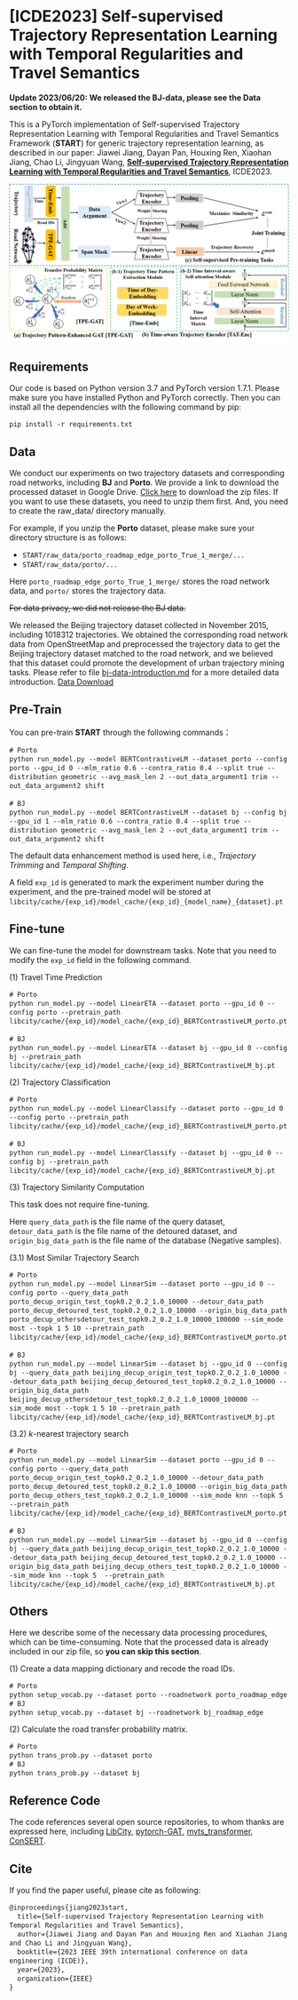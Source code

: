 # [ICDE2023] Self-supervised Trajectory Representation Learning with Temporal Regularities and Travel Semantics

**Update 2023/06/20: We released the BJ-data, please see the Data section to obtain it.**

This is a PyTorch implementation of Self-supervised Trajectory Representation Learning with Temporal Regularities and Travel Semantics Framework (**START**) for generic trajectory representation learning, as described in our paper: Jiawei Jiang, Dayan Pan, Houxing Ren, Xiaohan Jiang, Chao Li, Jingyuan Wang,  **[Self-supervised Trajectory Representation Learning with Temporal Regularities and Travel Semantics](https://arxiv.org/abs/2211.09510)**, ICDE2023.

![](./framework.png)

## Requirements

Our code is based on Python version 3.7 and PyTorch version 1.7.1. Please make sure you have installed Python and PyTorch correctly. Then you can install all the dependencies with the following command by pip:

```
pip install -r requirements.txt
```

## Data

We conduct our experiments on two trajectory datasets and corresponding road networks, including **BJ** and **Porto**. We provide a link to download the processed dataset in Google Drive. [Click here](https://drive.google.com/file/d/14yTivaV41gst0_k4ufHBHSV205tcRNqb/view?usp=share_link) to download the zip files. If you want to use these datasets, you need to unzip them first. And, you need to create the raw_data/ directory manually. 

For example, if you unzip the **Porto** dataset, please make sure your directory structure is as follows:

- `START/raw_data/porto_roadmap_edge_porto_True_1_merge/...`
- `START/raw_data/porto/...`

Here `porto_roadmap_edge_porto_True_1_merge/` stores the road network data, and `porto/` stores the trajectory data.

~~For data privacy, we did not release the BJ data.~~

We released the Beijing trajectory dataset collected in November 2015, including 1018312 trajectories. We obtained the corresponding road network data from OpenStreetMap and preprocessed the trajectory data to get the Beijing trajectory dataset matched to the road network, and we believed that this dataset could promote the development of urban trajectory mining tasks. Please refer to file [bj-data-introduction.md](./bj-data-introduction.md) for a more detailed data introduction. [Data Download](https://pan.baidu.com/s/1TbqhtImm_dWQZ1-9-1XsIQ?pwd=1231)

## Pre-Train

You can pre-train **START** through the following commands：

```shell
# Porto
python run_model.py --model BERTContrastiveLM --dataset porto --config porto --gpu_id 0 --mlm_ratio 0.6 --contra_ratio 0.4 --split true --distribution geometric --avg_mask_len 2 --out_data_argument1 trim --out_data_argument2 shift

# BJ
python run_model.py --model BERTContrastiveLM --dataset bj --config bj --gpu_id 1 --mlm_ratio 0.6 --contra_ratio 0.4 --split true --distribution geometric --avg_mask_len 2 --out_data_argument1 trim --out_data_argument2 shift
```

The default data enhancement method is used here, i.e.,  *Trajectory Trimming* and *Temporal Shifting*.

A field `exp_id` is generated to mark the experiment number during the experiment, and the pre-trained model will be stored at `libcity/cache/{exp_id}/model_cache/{exp_id}_{model_name}_{dataset}.pt`

 ## Fine-tune

We can fine-tune the model for downstream tasks. Note that you need to modify the `exp_id` field in the following command.

(1) Travel Time Prediction

```shell
# Porto
python run_model.py --model LinearETA --dataset porto --gpu_id 0 --config porto --pretrain_path libcity/cache/{exp_id}/model_cache/{exp_id}_BERTContrastiveLM_porto.pt

# BJ
python run_model.py --model LinearETA --dataset bj --gpu_id 0 --config bj --pretrain_path libcity/cache/{exp_id}/model_cache/{exp_id}_BERTContrastiveLM_bj.pt
```

(2) Trajectory Classification

```shell
# Porto
python run_model.py --model LinearClassify --dataset porto --gpu_id 0 --config porto --pretrain_path libcity/cache/{exp_id}/model_cache/{exp_id}_BERTContrastiveLM_porto.pt

# BJ
python run_model.py --model LinearClassify --dataset bj --gpu_id 0 --config bj --pretrain_path libcity/cache/{exp_id}/model_cache/{exp_id}_BERTContrastiveLM_bj.pt
```

(3) Trajectory Similarity Computation

This task does not require fine-tuning. 

Here `query_data_path` is the file name of the query dataset, `detour_data_path` is the file name of the detoured dataset, and `origin_big_data_path` is the file name of the database (Negative samples).

(3.1) Most Similar Trajectory Search

```shell
# Porto
python run_model.py --model LinearSim --dataset porto --gpu_id 0 --config porto --query_data_path porto_decup_origin_test_topk0.2_0.2_1.0_10000 --detour_data_path porto_decup_detoured_test_topk0.2_0.2_1.0_10000 --origin_big_data_path porto_decup_othersdetour_test_topk0.2_0.2_1.0_10000_100000 --sim_mode most --topk 1 5 10 --pretrain_path libcity/cache/{exp_id}/model_cache/{exp_id}_BERTContrastiveLM_porto.pt

# BJ
python run_model.py --model LinearSim --dataset bj --gpu_id 0 --config bj --query_data_path beijing_decup_origin_test_topk0.2_0.2_1.0_10000 --detour_data_path beijing_decup_detoured_test_topk0.2_0.2_1.0_10000 --origin_big_data_path beijing_decup_othersdetour_test_topk0.2_0.2_1.0_10000_100000 --sim_mode most --topk 1 5 10 --pretrain_path libcity/cache/{exp_id}/model_cache/{exp_id}_BERTContrastiveLM_bj.pt
```

(3.2) $k$​-nearest trajectory search

```shell
# Porto
python run_model.py --model LinearSim --dataset porto --gpu_id 0 --config porto --query_data_path porto_decup_origin_test_topk0.2_0.2_1.0_10000 --detour_data_path porto_decup_detoured_test_topk0.2_0.2_1.0_10000 --origin_big_data_path porto_decup_others_test_topk0.2_0.2_1.0_10000 --sim_mode knn --topk 5 --pretrain_path libcity/cache/{exp_id}/model_cache/{exp_id}_BERTContrastiveLM_porto.pt

# BJ
python run_model.py --model LinearSim --dataset bj --gpu_id 0 --config bj --query_data_path beijing_decup_origin_test_topk0.2_0.2_1.0_10000 --detour_data_path beijing_decup_detoured_test_topk0.2_0.2_1.0_10000 --origin_big_data_path beijing_decup_others_test_topk0.2_0.2_1.0_10000 --sim_mode knn --topk 5  --pretrain_path libcity/cache/{exp_id}/model_cache/{exp_id}_BERTContrastiveLM_bj.pt
```

## Others

Here we describe some of the necessary data processing procedures, which can be time-consuming. Note that the processed data is already included in our zip file, so **you can skip this section**. 

(1) Create a data mapping dictionary and recode the road IDs.

```shell
# Porto
python setup_vocab.py --dataset porto --roadnetwork porto_roadmap_edge
# BJ
python setup_vocab.py --dataset bj --roadnetwork bj_roadmap_edge
```

(2) Calculate the road transfer probability matrix.

```shell
# Porto
python trans_prob.py --dataset porto
# BJ
python trans_prob.py --dataset bj
```

## Reference Code

The code references several open source repositories, to whom thanks are expressed here, including [LibCity](https://github.com/LibCity/Bigscity-LibCity), [pytorch-GAT](https://github.com/gordicaleksa/pytorch-GAT), [mvts_transformer](https://github.com/gzerveas/mvts_transformer), [ConSERT](https://github.com/yym6472/ConSERT).

## Cite

If you find the paper useful, please cite as following:

```
@inproceedings{jiang2023start,
  title={Self-supervised Trajectory Representation Learning with Temporal Regularities and Travel Semantics},
  author={Jiawei Jiang and Dayan Pan and Houxing Ren and Xiaohan Jiang and Chao Li and Jingyuan Wang},
  booktitle={2023 IEEE 39th international conference on data engineering (ICDE)},
  year={2023},
  organization={IEEE}
}
```

